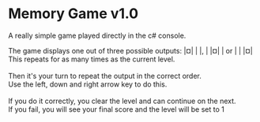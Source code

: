 # Memory Game v1.0
A really simple game played directly in the c# console.

The game displays one out of three possible outputs: |¤|  |  |, |  |¤|  | or |  |  |¤|
<br>
This repeats for as many times as the current level.
<br>
<br>
Then it's your turn to repeat the output in the correct order.
<br>
Use the left, down and right arrow key to do this.
<br>
<br>
If you do it correctly, you clear the level and can continue on the next.
<br>
If you fail, you will see your final score and the level will be set to 1
